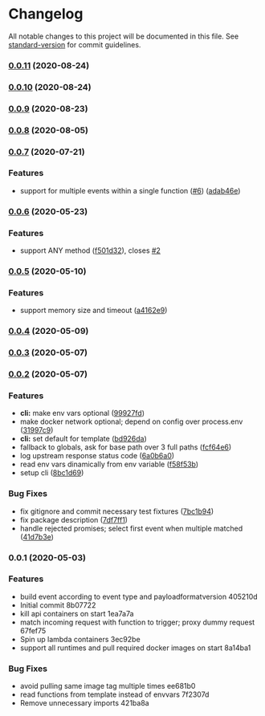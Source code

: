 # Changelog

All notable changes to this project will be documented in this file. See [standard-version](https://github.com/conventional-changelog/standard-version) for commit guidelines.

### [0.0.11](https://github.com/duartemendes/aws-sam-api-proxy/compare/v0.0.10...v0.0.11) (2020-08-24)

### [0.0.10](https://github.com/duartemendes/aws-sam-api-proxy/compare/v0.0.9...v0.0.10) (2020-08-24)

### [0.0.9](https://github.com/duartemendes/aws-sam-api-proxy/compare/v0.0.8...v0.0.9) (2020-08-23)

### [0.0.8](https://github.com/duartemendes/aws-sam-api-proxy/compare/v0.0.7...v0.0.8) (2020-08-05)

### [0.0.7](https://github.com/duartemendes/aws-sam-api-proxy/compare/v0.0.6...v0.0.7) (2020-07-21)


### Features

* support for multiple events within a single function ([#6](https://github.com/duartemendes/aws-sam-api-proxy/issues/6)) ([adab46e](https://github.com/duartemendes/aws-sam-api-proxy/commit/adab46ed8074863ef26d4bab37f739f274471489))

### [0.0.6](https://github.com/duartemendes/aws-sam-api-proxy/compare/v0.0.5...v0.0.6) (2020-05-23)


### Features

* support ANY method ([f501d32](https://github.com/duartemendes/aws-sam-api-proxy/commit/f501d32d464c631dd6aa9d75e2548d4db4f8a8c4)), closes [#2](https://github.com/duartemendes/aws-sam-api-proxy/issues/2)

### [0.0.5](https://github.com/duartemendes/aws-sam-api-proxy/compare/v0.0.4...v0.0.5) (2020-05-10)


### Features

* support memory size and timeout ([a4162e9](https://github.com/duartemendes/aws-sam-api-proxy/commit/a4162e98816f13a6460acbf477f815a01129a2c2))

### [0.0.4](https://github.com/duartemendes/aws-sam-api-proxy/compare/v0.0.3...v0.0.4) (2020-05-09)

### [0.0.3](https://github.com/duartemendes/aws-sam-api-proxy/compare/v0.0.2...v0.0.3) (2020-05-07)

### [0.0.2](https://github.com/duartemendes/aws-sam-api-proxy/compare/v0.0.1...v0.0.2) (2020-05-07)


### Features

* **cli:** make env vars optional ([99927fd](https://github.com/duartemendes/aws-sam-api-proxy/commit/99927fd9d9bcd8180c5937df7114ebaca4fd6252))
* make docker network optional; depend on config over process.env ([31997c9](https://github.com/duartemendes/aws-sam-api-proxy/commit/31997c9d8446a0fdada3b9c696e5f9e3a0922a34))
* **cli:** set default for template ([bd926da](https://github.com/duartemendes/aws-sam-api-proxy/commit/bd926dac386b20b7d2a555171ebf34b0bdf2f8e2))
* fallback to globals, ask for base path over 3 full paths ([fcf64e6](https://github.com/duartemendes/aws-sam-api-proxy/commit/fcf64e6ca7c946661db04ffbcf462813fdcc997d))
* log upstream response status code ([6a0b6a0](https://github.com/duartemendes/aws-sam-api-proxy/commit/6a0b6a0810af79407fa8944bd7381b8057e4c33a))
* read env vars dinamically from env variable ([f58f53b](https://github.com/duartemendes/aws-sam-api-proxy/commit/f58f53be635dea065dfb61f9d6e52576ee41a7cb))
* setup cli ([8bc1d69](https://github.com/duartemendes/aws-sam-api-proxy/commit/8bc1d698d07f82038748006e9dfff89ad707322e))


### Bug Fixes

* fix gitignore and commit necessary test fixtures ([7bc1b94](https://github.com/duartemendes/aws-sam-api-proxy/commit/7bc1b944df0d37f9176c29b3003ad173468bfbba))
* fix package description ([7df7ff1](https://github.com/duartemendes/aws-sam-api-proxy/commit/7df7ff1be32caf003dfdcbc6b82ade901dab1f54))
* handle rejected promises; select first event when multiple matched ([41d7b3e](https://github.com/duartemendes/aws-sam-api-proxy/commit/41d7b3eab5e9ecddc9a636618d7bda2f240768d7))

### 0.0.1 (2020-05-03)


### Features

* build event according to event type and payloadformatversion 405210d
* Initial commit 8b07722
* kill api containers on start 1ea7a7a
* match incoming request with function to trigger; proxy dummy request 67fef75
* Spin up lambda containers 3ec92be
* support all runtimes and pull required docker images on start 8a14ba1


### Bug Fixes

* avoid pulling same image tag multiple times ee681b0
* read functions from template instead of envvars 7f2307d
* Remove unnecessary imports 421ba8a
